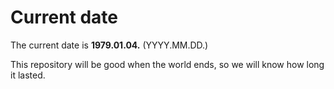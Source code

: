 # Current date

The current date is **1979.01.04.** (YYYY.MM.DD.)

This repository will be good when the world ends, so we will know how long it lasted.